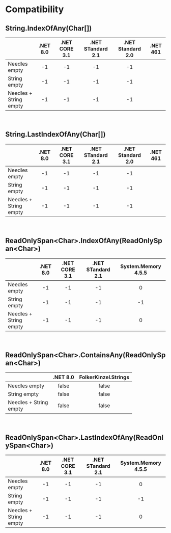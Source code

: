 ﻿# Compatibility
## String.IndexOfAny(Char[])

|                           | .NET 8.0 | .NET CORE 3.1 | .NET STandard 2.1 | .NET Standard 2.0 | .NET 461 |
|:---						|:---:     |:---:          |:---:              |:---:              |:---:     |
|Needles empty              |   -1     |       -1      |         -1        |        -1         |          |
|String empty               |   -1     |       -1      |         -1        |        -1         |          |
|Needles + String<br/>empty |   -1     |       -1      |         -1        |        -1         |          |

&nbsp;
## String.LastIndexOfAny(Char[])

|                           | .NET 8.0 | .NET CORE 3.1 | .NET STandard 2.1 | .NET Standard 2.0 | .NET 461 |
|:---						|:---:     |:---:          |:---:              |:---:              |:---:     |
|Needles empty              |   -1     |       -1      |          -1       |        -1         |          |
|String empty               |   -1     |       -1      |          -1       |        -1         |          |
|Needles + String<br/>empty |   -1     |       -1      |          -1       |        -1         |          |

&nbsp;
## ReadOnlySpan&lt;Char&gt;.IndexOfAny(ReadOnlySpan&lt;Char&gt;)

|                           | .NET 8.0 | .NET CORE 3.1 | .NET STandard 2.1 | System.Memory 4.5.5 |
|:---						|:---:     |:---:          |:---:              |:---:                |
|Needles empty              |    -1    |       -1      |          -1       |          0          |
|String empty               |    -1    |       -1      |          -1       |         -1          |
|Needles + String<br/>empty |    -1    |       -1      |          -1       |          0          |

&nbsp;
## ReadOnlySpan&lt;Char&gt;.ContainsAny(ReadOnlySpan&lt;Char&gt;)

|                           | .NET 8.0 | FolkerKinzel.Strings|
|:---						|:---:     |:---:                |
|Needles empty              |  false   |     false           |
|String empty               |  false   |     false           |
|Needles + String<br/>empty |  false   |     false           |

&nbsp;
## ReadOnlySpan&lt;Char&gt;.LastIndexOfAny(ReadOnlySpan&lt;Char&gt;)

|                           | .NET 8.0 | .NET CORE 3.1 | .NET STandard 2.1 | System.Memory 4.5.5 |
|:---						|:---:     |:---:          |:---:              |:---:                |
|Needles empty              |   -1     |      -1       |        -1         |          0          |
|String empty               |   -1     |      -1       |        -1         |         -1          |
|Needles + String<br/>empty |   -1     |      -1       |        -1         |          0          |